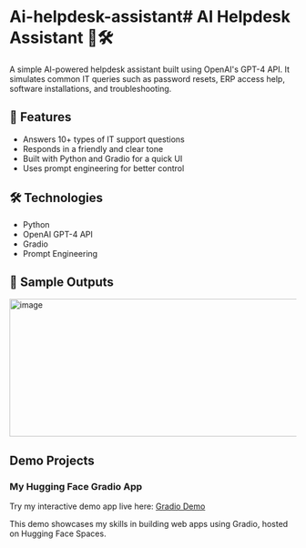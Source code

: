 # Ai-helpdesk-assistant# AI Helpdesk Assistant 🤖🛠️

A simple AI-powered helpdesk assistant built using OpenAI's GPT-4 API. It simulates common IT queries such as password resets, ERP access help, software installations, and troubleshooting.

## 🔧 Features
- Answers 10+ types of IT support questions
- Responds in a friendly and clear tone
- Built with Python and Gradio for a quick UI
- Uses prompt engineering for better control

## 🛠️ Technologies
- Python
- OpenAI GPT-4 API
- Gradio
- Prompt Engineering

## 📸 Sample Outputs
<img width="1355" height="242" alt="image" src="https://github.com/user-attachments/assets/07982cf1-cf31-4e22-875d-b581a9dac8f9" />

## Demo Projects

### My Hugging Face Gradio App  
Try my interactive demo app live here: [Gradio Demo](https://2a0087eda1e032b420.gradio.live)

This demo showcases my skills in building web apps using Gradio, hosted on Hugging Face Spaces.

